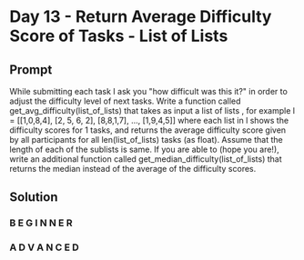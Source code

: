 # Day 13 - Return Average Difficulty Score of Tasks - List of Lists

## Prompt

While submitting each task I ask you "how difficult was this it?" in order to adjust the difficulty level of next tasks. Write a function called get_avg_difficulty(list_of_lists) that takes as input a list of lists , for example l = [[1,0,8,4], [2, 5, 6, 2], [8,8,1,7], ..., [1,9,4,5]] where each list in l shows the difficulty scores for 1 tasks, and returns the average difficulty score given by all participants for all len(list_of_lists) tasks (as float). Assume that the length of each of the sublists is same. If you are able to (hope you are!), write an additional function called get_median_difficulty(list_of_lists) that returns the median instead of the average of the difficulty scores.


## Solution


### B E G I N N E R



### A D V A N C E D



